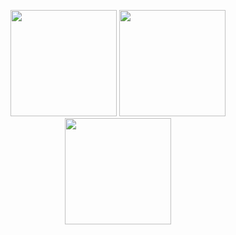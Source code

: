 <p align="center">
  <img height="170em" width:"100em" src="https://github-readme-stats.vercel.app/api?username=sudeozkanoglu&show_icons=true&hide_border=true&theme=midnight-purple&count_private=true"/>
  <img height="170em" src="https://github-readme-stats.vercel.app/api/top-langs/?username=sudeozkanoglu&theme=midnight-purple&hide_border=true&layout=compact"/>
  <img height="170em" src="https://github-readme-streak-stats.herokuapp.com/?user=sudeozkanoglu&include_all_commits=true&hide_border=true&theme=midnight-purple"/>
</p>
